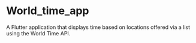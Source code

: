 # World_time_app
A Flutter application that displays time based on locations offered via a list using the World Time API.
